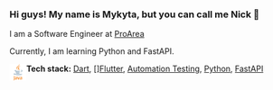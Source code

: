 ### Hi guys! My name is Mykyta, but you can call me Nick 👋

I am a Software Engineer at [ProArea](https://proarea.com/)

Currently, I am learning Python and FastAPI.

**Tech stack:**
[Dart](https://dart.dev/), [<img align="left" alt="Java" width="30px" src="https://raw.githubusercontent.com/github/explore/80688e429a7d4ef2fca1e82350fe8e3517d3494d/topics/java/java.png" />][Flutter](https://flutter.dev/), [Automation Testing](https://docs.flutter.dev/testing), [Python](https://www.python.org/), [FastAPI](https://fastapi.tiangolo.com/)



<!--
**mykyta-kovalenko/mykyta-kovalenko** is a ✨ _special_ ✨ repository because its `README.md` (this file) appears on your GitHub profile.

Here are some ideas to get you started:

- 🔭 I’m currently working on ...
- 🌱 I’m currently learning ...
- 👯 I’m looking to collaborate on ...
- 🤔 I’m looking for help with ...
- 💬 Ask me about ...
- 📫 How to reach me: ...
- 😄 Pronouns: ...
- ⚡ Fun fact: ...
-->
